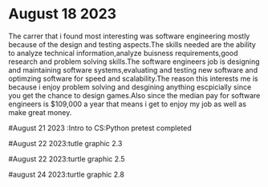 # August 18 2023
The carrer that i found most interesting was software engineering mostly because of the design and testing aspects.The skills needed are the ability to analyze technical information,analyze buisness requirements,good research and problem solving skills.The software engineers job is designing and maintaining software systems,evaluating and testing new software and optimzing software for speed and scalability.The reason this interests me is because i enjoy problem solving and desgining anything escpicially since you get the chance to design games.Also since the median pay for software engineers is $109,000 a year that means i get to enjoy my job as well as make great money.

#August 21 2023 :Intro to CS:Python pretest completed

#August 22 2023:tutle graphic 2.3

#August 22 2023:turtle graphic 2.5

#august 24 2023:turtle graphic 2.8
